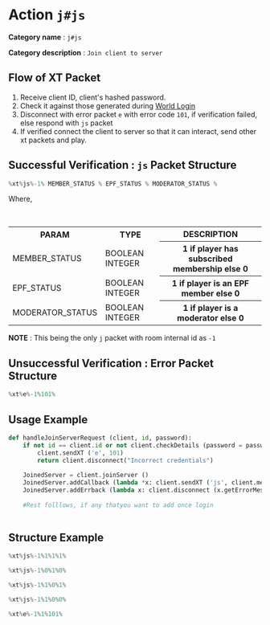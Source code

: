 Action `j#js`
============

__Category name__ : `j#js`

__Category description__ : `Join client to server`

## Flow of XT Packet
1. Receive client ID, client's hashed password.
2. Check it against those generated during [World Login](https://github.com/Times-0/cp-protocol/blob/master/as3/server/login/sys/login/WorldLogin.md)
3. Disconnect with error packet `e` with error code `101`, if verification failed, else respond with `js` packet
4. If verified connect the client to server so that it can interact, send other xt packets and play.

## Successful Verification : `js` Packet Structure
```python
%xt%js%-1% MEMBER_STATUS % EPF_STATUS % MODERATOR_STATUS %
```
Where, 
<table>
  <tr> <th> PARAM </th> <th> TYPE </th> <th> DESCRIPTION  </th> </tr>
  <tr> <td> MEMBER_STATUS </td> <td> BOOLEAN INTEGER </td> <th> 1 if player has subscribed membership else 0 </th> </tr>
  <tr> <td> EPF_STATUS </td> <td> BOOLEAN INTEGER </td> <th> 1 if player is an EPF member else 0 </th> </tr>
  <tr> <td> MODERATOR_STATUS </td> <td> BOOLEAN INTEGER </td> <th> 1 if player is a moderator else 0 </th> </tr>
</table>

__NOTE__ : This being the only `j` packet with room internal id as `-1`

## Unsuccessful Verification : Error Packet Structure
```python
%xt%e%-1%101%
```

## Usage Example
```python
def handleJoinServerRequest (client, id, password):
    if not id == client.id or not client.checkDetails (password = password):
        client.sendXT ('e', 101)
        return client.disconnect("Incorrect credentials")
    
    JoinedServer = client.joinServer ()
    JoinedServer.addCallback (lambda *x: client.sendXT ('js', client.membershipStatus (), client.epf.getStatus (), client.mod_level))
    JoinedServer.addErrback (lambda x: client.disconnect (x.getErrorMessage ()))
    
    #Rest folllows, if any thatyou want to add once login
    
```

## Structure Example
```python
%xt%js%-1%1%1%1%
```
```python
%xt%js%-1%0%1%0%
```
```python
%xt%js%-1%1%0%1%
```
```python
%xt%js%-1%1%0%0%
```
```python
%xt%e%-1%1%101%
```
